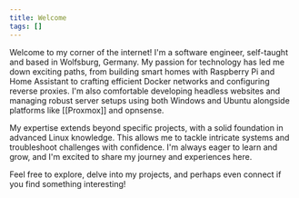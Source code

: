 ```yaml
---
title: Welcome
tags: []
---
```

Welcome to my corner of the internet! I'm a software engineer, self-taught and based in Wolfsburg, Germany. My passion for technology has led me down exciting paths, from building smart homes with Raspberry Pi and Home Assistant to crafting efficient Docker networks and configuring reverse proxies. I'm also comfortable developing headless websites and managing robust server setups using both Windows and Ubuntu alongside platforms like [[Proxmox]] and opnsense.

My expertise extends beyond specific projects, with a solid foundation in advanced Linux knowledge. This allows me to tackle intricate systems and troubleshoot challenges with confidence. I'm always eager to learn and grow, and I'm excited to share my journey and experiences here.

Feel free to explore, delve into my projects, and perhaps even connect if you find something interesting!